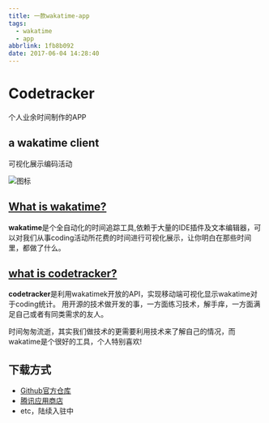 ```yaml
---
title: 一款wakatime-app
tags:
  - wakatime
  - app
abbrlink: 1fb8b092
date: 2017-06-04 14:28:40
---
```

# Codetracker
个人业余时间制作的APP

## a wakatime client

可视化展示编码活动

![图标](//static.1991421.cn/icon-40@3x.png)

## [What is wakatime?](https://wakatime.com/about)

**wakatime**是个全自动化的时间追踪工具,依赖于大量的IDE插件及文本编辑器，可以对我们从事coding活动所花费的时间进行可视化展示，让你明白在那些时间里，都做了什么。

## [what is codetracker?](http://1991421.cn)

**codetracker**是利用wakatimek开放的API，实现移动端可视化显示wakatime对于coding统计。
用开源的技术做开发的事，一方面练习技术，解手痒，一方面满足自己或者有同类需求的友人。

时间匆匆流逝，其实我们做技术的更需要利用技术来了解自己的情况，而wakatime是个很好的工具，个人特别喜欢!

## 下载方式
+ [Github官方仓库](https://github.com/alanhg/codetracker)
+ [腾讯应用商店](http://android.myapp.com/myapp/detail.htm?apkName=cn.he.codetracker)
+ etc，陆续入驻中
